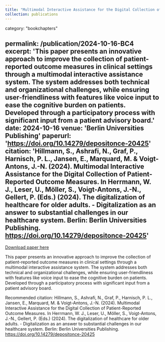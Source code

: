 ```yaml
---
title: "Multimodal Interactive Assistance for the Digital Collection of Patient-Reported Outcome Measures"
collection: publications
---
```

category: "bookchapters"

permalink: /publication/2024-10-16-BC4
excerpt: 'This paper presents an innovative approach to improve the collection of patient-reported outcome measures in clinical settings through a multimodal interactive assistance system. The system addresses both technical and organizational challenges, while ensuring user-friendliness with features like voice input to ease the cognitive burden on patients. Developed through a participatory process with significant input from a patient advisory board.'
date: 2024-10-16
venue: 'Berlin Universities Publishing'
paperurl: 'https://doi.org/10.14279/depositonce-20425'
citation: 'Hillmann, S., Ashrafi, N., Graf, P., Harnisch, P. L., Jansen, E., Marquard, M. &amp; Voigt-Antons, J.-N. (2024). Multimodal Interactive Assistance for the Digital Collection of Patient-Reported Outcome Measures. In Herrmann, W. J., Leser, U., Möller, S., Voigt-Antons, J.-N., Gellert, P. (Eds.) (2024). The digitalization of healthcare for older adults. - Digitalization as an answer to substantial challenges in our healthcare system. Berlin: Berlin Universities Publishing. https://doi.org/10.14279/depositonce-20425'
---

<a href='https://doi.org/10.14279/depositonce-20425'>Download paper here</a>

This paper presents an innovative approach to improve the collection of patient-reported outcome measures in clinical settings through a multimodal interactive assistance system. The system addresses both technical and organizational challenges, while ensuring user-friendliness with features like voice input to ease the cognitive burden on patients. Developed through a participatory process with significant input from a patient advisory board.

Recommended citation: Hillmann, S., Ashrafi, N., Graf, P., Harnisch, P. L., Jansen, E., Marquard, M. & Voigt-Antons, J.-N. (2024). Multimodal Interactive Assistance for the Digital Collection of Patient-Reported Outcome Measures. In Herrmann, W. J., Leser, U., Möller, S., Voigt-Antons, J.-N., Gellert, P. (Eds.) (2024). The digitalization of healthcare for older adults. - Digitalization as an answer to substantial challenges in our healthcare system. Berlin: Berlin Universities Publishing. https://doi.org/10.14279/depositonce-20425